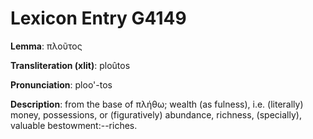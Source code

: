 # Lexicon Entry G4149

**Lemma**: πλοῦτος

**Transliteration (xlit)**: ploûtos

**Pronunciation**: ploo'-tos

**Description**:
from the base of πλήθω; wealth (as fulness), i.e. (literally) money, possessions, or (figuratively) abundance, richness, (specially), valuable bestowment:--riches.
